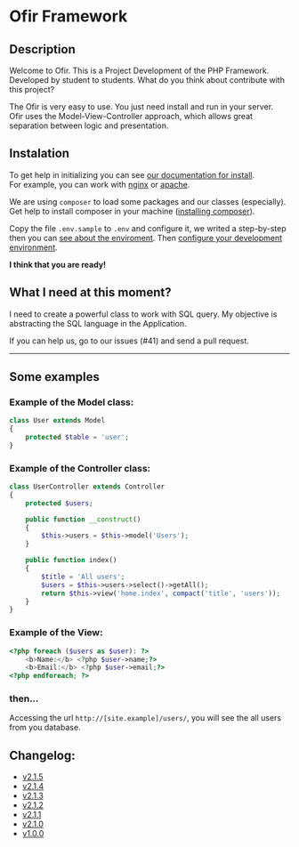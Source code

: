 # Ofir Framework

## Description

Welcome to Ofir. This is a Project Development of the PHP Framework. Developed by student to students. What do you think about contribute with this project?

The Ofir is very easy to use. You just need install and run in your server.\
Ofir uses the Model-View-Controller approach, which allows great separation between logic and presentation. 

## Instalation

To get help in initializing you can see [our documentation for install](https://github.com/valdiney/Ofir_Framework/tree/master/docs/install.md).\
For example, you can work with [nginx](https://github.com/valdiney/Ofir_Framework/tree/master/docs/install.md#nginx) or [apache](https://github.com/valdiney/Ofir_Framework/tree/master/docs/install.md#apache).

We are using `composer` to load some packages and our classes (especially).\
Get help to install composer in your machine ([installing composer](https://github.com/valdiney/Ofir_Framework/tree/master/docs/install.md#composer)).

Copy the file `.env.sample` to `.env` and configure it, we writed a step-by-step then you can [see about the enviroment](https://github.com/valdiney/Ofir_Framework/tree/master/docs/install.md#environment). Then [configure your development environment](https://github.com/valdiney/Ofir_Framework/tree/master/docs/install.md#development-environment).

**I think that you are ready!**

## What I need at this moment?

I need to create a powerful class to work with SQL query. My objective is abstracting the SQL language in the Application.

If you can help us, go to our issues (#41) and send a pull request.

---

## Some examples

### Example of the Model class:

```php
class User extends Model
{
    protected $table = 'user';
}
```

### Example of the Controller class:

```php
class UserController extends Controller 
{
    protected $users;

    public function __construct()
    {
        $this->users = $this->model('Users');
    }

    public function index()
    {
        $title = 'All users';
        $users = $this->users->select()->getAll();
        return $this->view('home.index', compact('title', 'users'));
    }
}
```

### Example of the View:

```php
<?php foreach ($users as $user): ?>
    <b>Name:</b> <?php $user->name;?>
    <b>Email:</b> <?php $user->email;?>
<?php endforeach; ?>
```

### then...

Accessing the url `http://[site.example]/users/`, you will see the all users from you database.

## Changelog:

- [v2.1.5](https://github.com/valdiney/Ofir_Framework/releases/tag/v2.1.5)
- [v2.1.4](https://github.com/valdiney/Ofir_Framework/releases/tag/v2.1.4)
- [v2.1.3](https://github.com/valdiney/Ofir_Framework/releases/tag/v2.1.3)
- [v2.1.2](https://github.com/valdiney/Ofir_Framework/releases/tag/v2.1.2)
- [v2.1.1](https://github.com/valdiney/Ofir_Framework/releases/tag/v2.1.1)
- [v2.1.0](https://github.com/valdiney/Ofir_Framework/releases/tag/v2.0.0)
- [v1.0.0](https://github.com/valdiney/Ofir_Framework/releases/tag/v1.0.0) 
